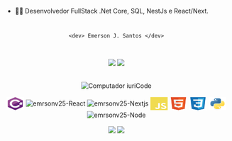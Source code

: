 - 🐱‍👤 Desenvolvedor FullStack .Net Core, SQL, NestJs e React/Next.



#


<div align="center">

    <dev> Emerson J. Santos </dev>

<br>
<p>

  <a href ="mailto:emersonv2501@gmail.com">
  <img src="https://img.shields.io/badge/Microsoft_Outlook-0078D4?style=for-the-badge&logo=microsoft-outlook&logoColor=white" target="_blank"></a>

  <a href="https://www.linkedin.com/in/emerson-de-jesus-santos-303640195/" alt="Linkedin" target="_blank">
  <img src="https://img.shields.io/badge/LinkedIn-0077B5?style=for-the-badge&logo=linkedin&logoColor=white" /></a>


</p>
<br>
<img src="https://raw.githubusercontent.com/MicaelliMedeiros/micaellimedeiros/master/image/computer-illustration.png" min-width="400px" max-width="400px" width="400px" align="center" alt="Computador iuriCode">
<div style="display: inline_block"><br>
    <img align="center" alt="emrsonv25-Csharp" height="30" width="40" src="https://raw.githubusercontent.com/devicons/devicon/master/icons/csharp/csharp-original.svg">
    <img align="center" alt="emrsonv25-React" height="30" width="40" src="https://cdn.jsdelivr.net/gh/devicons/devicon/icons/react/react-original.svg">
    <img align="center" alt="emrsonv25-Nextjs" height="30" width="40" src="https://cdn.jsdelivr.net/gh/devicons/devicon/icons/nextjs/nextjs-original.svg">
    <img align="center" alt="emrsonv25-Js" height="30" width="40" src="https://raw.githubusercontent.com/devicons/devicon/master/icons/javascript/javascript-plain.svg">
    <img align="center" alt="emrsonv25-HTML" height="30" width="40" src="https://raw.githubusercontent.com/devicons/devicon/master/icons/html5/html5-original.svg">
    <img align="center" alt="emrsonv25-CSS" height="30" width="40" src="https://raw.githubusercontent.com/devicons/devicon/master/icons/css3/css3-original.svg">
    <img align="center" alt="emrsonv25-Python" height="30" width="40" src="https://raw.githubusercontent.com/devicons/devicon/master/icons/python/python-original.svg">
    <img align="center" alt="emrsonv25-Node" height="30" width="40" src="https://cdn.jsdelivr.net/gh/devicons/devicon/icons/nodejs/nodejs-original.svg">
</div>

<br>
    
<div >
  <img height="180" src="https://github-readme-stats.vercel.app/api?username=emersonv25&show_icons=true&theme=dark&count_private=true"/>
  <img height="180" src="https://github-readme-stats.vercel.app/api/top-langs/?username=emersonv25&hide=TeX&langs_count=10&theme=dark&layout=compact&langs_count=7)](https://github.com/anuraghazra/github-readme-stats"/>
</div>
</div>
